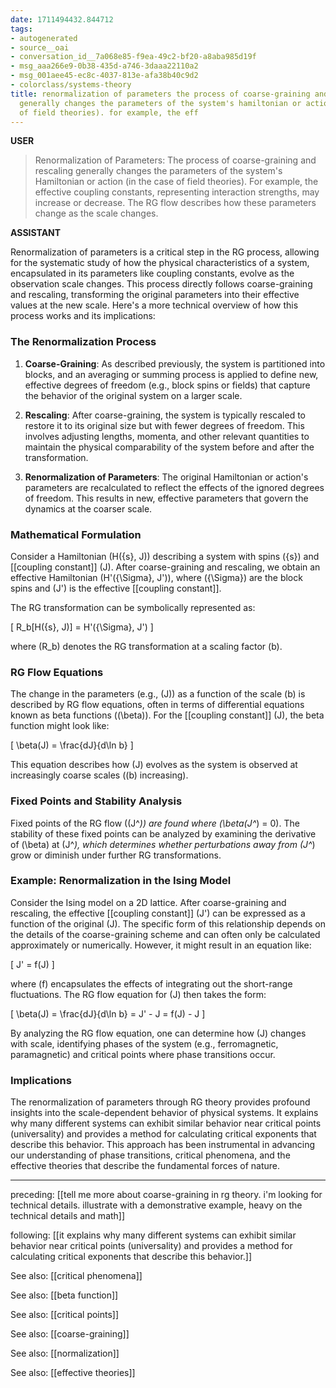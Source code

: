 ```yaml
---
date: 1711494432.844712
tags:
- autogenerated
- source__oai
- conversation_id__7a068e85-f9ea-49c2-bf20-a8aba985d19f
- msg_aaa266e9-0b38-435d-a746-3daaa22110a2
- msg_001aee45-ec8c-4037-813e-afa38b40c9d2
- colorclass/systems-theory
title: renormalization of parameters the process of coarse-graining and rescaling
  generally changes the parameters of the system's hamiltonian or action (in the case
  of field theories). for example, the eff
---
```


**USER**

> Renormalization of Parameters: The process of coarse-graining and rescaling generally changes the parameters of the system's Hamiltonian or action (in the case of field theories). For example, the effective coupling constants, representing interaction strengths, may increase or decrease. The RG flow describes how these parameters change as the scale changes.


**ASSISTANT**

Renormalization of parameters is a critical step in the RG process, allowing for the systematic study of how the physical characteristics of a system, encapsulated in its parameters like coupling constants, evolve as the observation scale changes. This process directly follows coarse-graining and rescaling, transforming the original parameters into their effective values at the new scale. Here's a more technical overview of how this process works and its implications:

### The Renormalization Process

1. **Coarse-Graining**: As described previously, the system is partitioned into blocks, and an averaging or summing process is applied to define new, effective degrees of freedom (e.g., block spins or fields) that capture the behavior of the original system on a larger scale.

2. **Rescaling**: After coarse-graining, the system is typically rescaled to restore it to its original size but with fewer degrees of freedom. This involves adjusting lengths, momenta, and other relevant quantities to maintain the physical comparability of the system before and after the transformation.

3. **Renormalization of Parameters**: The original Hamiltonian or action's parameters are recalculated to reflect the effects of the ignored degrees of freedom. This results in new, effective parameters that govern the dynamics at the coarser scale.

### Mathematical Formulation

Consider a Hamiltonian \(H(\{s\}, J)\) describing a system with spins \(\{s\}\) and [[coupling constant]] \(J\). After coarse-graining and rescaling, we obtain an effective Hamiltonian \(H'(\{\Sigma\}, J')\), where \(\{\Sigma\}\) are the block spins and \(J'\) is the effective [[coupling constant]].

The RG transformation can be symbolically represented as:

\[ R_b[H(\{s\}, J)] = H'(\{\Sigma\}, J') \]

where \(R_b\) denotes the RG transformation at a scaling factor \(b\).

### RG Flow Equations

The change in the parameters (e.g., \(J\)) as a function of the scale \(b\) is described by RG flow equations, often in terms of differential equations known as beta functions (\(\beta\)). For the [[coupling constant]] \(J\), the beta function might look like:

\[ \beta(J) = \frac{dJ}{d\ln b} \]

This equation describes how \(J\) evolves as the system is observed at increasingly coarse scales (\(b\) increasing).

### Fixed Points and Stability Analysis

Fixed points of the RG flow (\(J^*\)) are found where \(\beta(J^*) = 0\). The stability of these fixed points can be analyzed by examining the derivative of \(\beta\) at \(J^*\), which determines whether perturbations away from \(J^*\) grow or diminish under further RG transformations.

### Example: Renormalization in the Ising Model

Consider the Ising model on a 2D lattice. After coarse-graining and rescaling, the effective [[coupling constant]] \(J'\) can be expressed as a function of the original \(J\). The specific form of this relationship depends on the details of the coarse-graining scheme and can often only be calculated approximately or numerically. However, it might result in an equation like:

\[ J' = f(J) \]

where \(f\) encapsulates the effects of integrating out the short-range fluctuations. The RG flow equation for \(J\) then takes the form:

\[ \beta(J) = \frac{dJ}{d\ln b} = J' - J = f(J) - J \]

By analyzing the RG flow equation, one can determine how \(J\) changes with scale, identifying phases of the system (e.g., ferromagnetic, paramagnetic) and critical points where phase transitions occur.

### Implications

The renormalization of parameters through RG theory provides profound insights into the scale-dependent behavior of physical systems. It explains why many different systems can exhibit similar behavior near critical points (universality) and provides a method for calculating critical exponents that describe this behavior. This approach has been instrumental in advancing our understanding of phase transitions, critical phenomena, and the effective theories that describe the fundamental forces of nature.


---

preceding: [[tell me more about coarse-graining in rg theory. i'm looking for technical details. illustrate with a demonstrative example, heavy on the technical details and math]]  


following: [[it explains why many different systems can exhibit similar behavior near critical points (universality) and provides a method for calculating critical exponents that describe this behavior.]]

See also: [[critical phenomena]]


See also: [[beta function]]


See also: [[critical points]]


See also: [[coarse-graining]]


See also: [[normalization]]


See also: [[effective theories]]